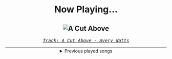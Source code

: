 <div align="center"> 
<h1>Now Playing...</h1>

![A Cut Above](https://i.scdn.co/image/ab67616d00001e0220541aed3004f46535ac64a8)
--
_<samp><a href="https://open.spotify.com/track/7rG01lQ8GlDPN4hBqb9SKu">Track: A Cut Above - Avery Watts</a></samp>_

<div style="border: 1px #4B5054 solid"></div>
<details>
  <summary>
    Previous played songs
  </summary>
  <table>
    <thead>
      <tr>
        <th>
          Artist
        </th>
        <th>
          Song
        </th>
        <th>
          Link
        </th>
      </tr>
    </thead>
    <tbody>
      <tr><td>Avery Watts</td><td>A Cut Above</td><td><a href="https://open.spotify.com/track/7rG01lQ8GlDPN4hBqb9SKu">https://open.spotify.com/track/7rG01lQ8GlDPN4hBqb9SKu</a></td></tr><tr><td>3 Pill Morning</td><td>Rain</td><td><a href="https://open.spotify.com/track/6TVVA2qDVDCU9pJIMSKGo5">https://open.spotify.com/track/6TVVA2qDVDCU9pJIMSKGo5</a></td></tr><tr><td>Korn</td><td>Insane</td><td><a href="https://open.spotify.com/track/6dzbHbDS3htE0Xr0FkELFK">https://open.spotify.com/track/6dzbHbDS3htE0Xr0FkELFK</a></td></tr><tr><td>Korn</td><td>Start The Healing</td><td><a href="https://open.spotify.com/track/3DRSkg7t5Jpa86TPIFGxBr">https://open.spotify.com/track/3DRSkg7t5Jpa86TPIFGxBr</a></td></tr><tr><td>Korn</td><td>Here To Stay</td><td><a href="https://open.spotify.com/track/66LT15XEqCaWiMG44NGQRE">https://open.spotify.com/track/66LT15XEqCaWiMG44NGQRE</a></td></tr><tr><td>Halestorm</td><td>Love Bites (So Do I)</td><td><a href="https://open.spotify.com/track/0hKLGoFtQiMHUzmquTyzpS">https://open.spotify.com/track/0hKLGoFtQiMHUzmquTyzpS</a></td></tr><tr><td>Light The Torch</td><td>Raise the Dead</td><td><a href="https://open.spotify.com/track/7uQIKu7Rd3q6RBzLq6ztds">https://open.spotify.com/track/7uQIKu7Rd3q6RBzLq6ztds</a></td></tr><tr><td>Black Veil Brides</td><td>Bleeders</td><td><a href="https://open.spotify.com/track/3KprCokhFBVLLGyQVu5XaN">https://open.spotify.com/track/3KprCokhFBVLLGyQVu5XaN</a></td></tr><tr><td>Our Promise</td><td>Panic Waves</td><td><a href="https://open.spotify.com/track/2UE48m09FyDdc6Ot1sGKqS">https://open.spotify.com/track/2UE48m09FyDdc6Ot1sGKqS</a></td></tr><tr><td>Imminence</td><td>Paralyzed</td><td><a href="https://open.spotify.com/track/0CnjziflUO3AMG8G5IkXGz">https://open.spotify.com/track/0CnjziflUO3AMG8G5IkXGz</a></td></tr><tr><td>Bring Me The Horizon</td><td>liMOusIne (feat. AURORA)</td><td><a href="https://open.spotify.com/track/6tVahG14lCjexVQnYWKgwF">https://open.spotify.com/track/6tVahG14lCjexVQnYWKgwF</a></td></tr><tr><td>Ice Nine Kills</td><td>Rainy Day</td><td><a href="https://open.spotify.com/track/3AkCkuC8LuRFEnvyKBQUOg">https://open.spotify.com/track/3AkCkuC8LuRFEnvyKBQUOg</a></td></tr><tr><td>Bad Omens</td><td>THE DEATH OF PEACE OF MIND</td><td><a href="https://open.spotify.com/track/6tRneEcItwpSxBtqgem5Dr">https://open.spotify.com/track/6tRneEcItwpSxBtqgem5Dr</a></td></tr><tr><td>We Came As Romans</td><td>Plagued</td><td><a href="https://open.spotify.com/track/6xC8tcFBMMjJIyfPw66lDF">https://open.spotify.com/track/6xC8tcFBMMjJIyfPw66lDF</a></td></tr><tr><td>Wage War</td><td>MAGNETIC</td><td><a href="https://open.spotify.com/track/73mrvMAAKWrgbT894Aevf7">https://open.spotify.com/track/73mrvMAAKWrgbT894Aevf7</a></td></tr><tr><td>Bring Me The Horizon</td><td>Kingslayer (feat. BABYMETAL)</td><td><a href="https://open.spotify.com/track/7CAbF0By0Fpnbiu6Xn5ZF7">https://open.spotify.com/track/7CAbF0By0Fpnbiu6Xn5ZF7</a></td></tr><tr><td>Asking Alexandria</td><td>Dark Void</td><td><a href="https://open.spotify.com/track/76DODhl0vwR4CpWKexVF4U">https://open.spotify.com/track/76DODhl0vwR4CpWKexVF4U</a></td></tr><tr><td>Of Virtue</td><td>Cut Me Open</td><td><a href="https://open.spotify.com/track/0XrjH7Y2BBPCV58EnrcUPS">https://open.spotify.com/track/0XrjH7Y2BBPCV58EnrcUPS</a></td></tr><tr><td>Imminence</td><td>Chasing Shadows</td><td><a href="https://open.spotify.com/track/0SIKrp2SkPmflfKtCNkZXX">https://open.spotify.com/track/0SIKrp2SkPmflfKtCNkZXX</a></td></tr><tr><td>Bad Omens</td><td>Glass Houses</td><td><a href="https://open.spotify.com/track/5isGPubntLfwqe1C8FYyrQ">https://open.spotify.com/track/5isGPubntLfwqe1C8FYyrQ</a></td></tr>
    </tbody>
  </table>
</details>

</div>
